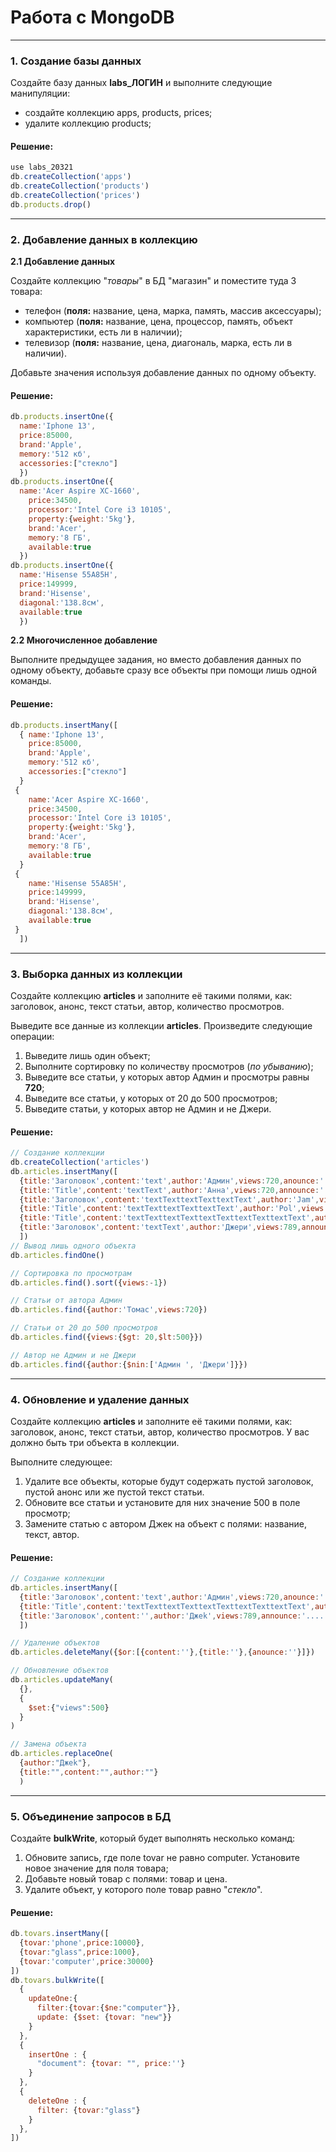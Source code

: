 # Работа с MongoDB

____

### 1. Создание базы данных

Создайте базу данных **labs_ЛОГИН** и выполните следующие манипуляции:

- создайте коллекцию apps, products, prices;
- удалите коллекцию products;

#### Решение:

```javascript
use labs_20321
db.createCollection('apps')
db.createCollection('products')
db.createCollection('prices')
db.products.drop()


```

____

### 2. Добавление данных в коллекцию

**2.1 Добавление данных**

Создайте коллекцию "*товары*" в БД "магазин" и поместите туда 3 товара:

- телефон (**поля:** название, цена, марка, память, массив аксессуары);
- компьютер (**поля:** название, цена, процессор, память, объект характеристики, есть ли в наличии);
- телевизор (**поля:** название, цена, диагональ, марка, есть ли в наличии).

Добавьте значения используя добавление данных по одному объекту.

#### Решение:

```javascript
db.products.insertOne({
  name:'Iphone 13',
  price:85000,
  brand:'Apple',
  memory:'512 кб',
  accessories:["стекло"]
  })
db.products.insertOne({
  name:'Acer Aspire XC-1660',
    price:34500,
    processor:'Intel Core i3 10105',
    property:{weight:'5kg'},
    brand:'Acer',
    memory:'8 ГБ',
    available:true
  })
db.products.insertOne({
  name:'Hisense 55A85H',
  price:149999,
  brand:'Hisense',
  diagonal:'138.8см',
  available:true
  })

```

**2.2 Многочисленное добавление**

Выполните предыдущее задания, но вместо добавления данных по одному объекту, добавьте сразу все объекты при помощи лишь
одной команды.

#### Решение:

```javascript
db.products.insertMany([
  { name:'Iphone 13',
    price:85000,
    brand:'Apple',
    memory:'512 кб',
    accessories:["стекло"]
  }
 {
    name:'Acer Aspire XC-1660',
    price:34500,
    processor:'Intel Core i3 10105',
    property:{weight:'5kg'},
    brand:'Acer',
    memory:'8 ГБ',
    available:true
  }
 {
    name:'Hisense 55A85H',
    price:149999,
    brand:'Hisense',
    diagonal:'138.8см',
    available:true
 }
  ])
```

____

### 3. Выборка данных из коллекции

Создайте коллекцию **articles** и заполните её такими полями, как: заголовок, анонс, текст статьи, автор, количество
просмотров.

Выведите все данные из коллекции **articles**. Произведите следующие операции:

1. Выведите лишь один объект;
2. Выполните сортировку по количеству просмотров (*по убыванию*);
3. Выведите все статьи, у которых автор Админ и просмотры равны **720**;
4. Выведите все статьи, у которых от 20 до 500 просмотров;
5. Выведите статьи, у которых автор не Админ и не Джери.

#### Решение:

```javascript
// Создание коллекции
db.createCollection('articles')
db.articles.insertMany([
  {title:'Заголовок',content:'text',author:'Админ',views:720,anounce:'....'},
  {title:'Title',content:'textText',author:'Анна',views:720,announce:'......'},
  {title:'Заголовок',content:'textTexttextTexttextText',author:'Jam',views:108,announce:'.......'},
  {title:'Title',content:'textTexttextTexttextText',author:'Pol',views:80,announce:'.......'},
  {title:'Title',content:'textTexttextTexttextTexttextTexttextText',author:'Tom',views:30,anounce:'.......'},
  {title:'Заголовок',content:'textText',author:'Джери',views:789,announce:'....'},
  ])
// Вывод лишь одного объекта
db.articles.findOne()

// Сортировка по просмотрам
db.articles.find().sort({views:-1})

// Статьи от автора Админ
db.articles.find({author:'Томас',views:720})

// Статьи от 20 до 500 просмотров
db.articles.find({views:{$gt: 20,$lt:500}})

// Автор не Админ и не Джери
db.articles.find({author:{$nin:['Админ ', 'Джери']}})


```
____

### 4. Обновление и удаление данных

Создайте коллекцию **articles** и заполните её такими полями, как: заголовок, анонс, текст статьи, автор, количество
просмотров. У вас должно быть три объекта в коллекции.

Выполните следующее:

1. Удалите все объекты, которые будут содержать пустой заголовок, пустой анонс или же пустой текст статьи.
2. Обновите все статьи и установите для них значение 500 в поле просмотр;
3. Замените статью с автором Джек на объект с полями: название, текст, автор.

#### Решение:

```javascript
// Создание коллекции
db.articles.insertMany([
  {title:'Заголовок',content:'text',author:'Админ',views:720,anounce:''},
  {title:'Title',content:'textTexttextTexttextTexttextTexttextText',author:'Tom',views:30,anounce:'.......'},
  {title:'Заголовок',content:'',author:'Джеk',views:789,announce:'....'},
  ])

// Удаление объектов
db.articles.deleteMany({$or:[{content:''},{title:''},{anounce:''}]})

// Обновление объектов
db.articles.updateMany(
  {},
  {
    $set:{"views":500}
  }
)

// Замена объекта
db.articles.replaceOne(
  {author:"Джеk"},
  {title:"",content:"",author:""}
  )


```

____

### 5. Объединение запросов в БД

Создайте **bulkWrite**, который будет выполнять несколько команд:

1. Обновите запись, где поле tovar не равно computer. Установите новое значение для поля товара;
2. Добавьте новый товар с полями: товар и цена.
3. Удалите объект, у которого поле товар равно "*стекло*".

#### Решение:

```javascript
db.tovars.insertMany([
  {tovar:'phone',price:10000},
  {tovar:"glass",price:1000},
  {tovar:'computer',price:30000}
])
db.tovars.bulkWrite([
  {
    updateOne:{
      filter:{tovar:{$ne:"computer"}},
      update: {$set: {tovar: "new"}}
    }
  },
  {
    insertOne : {
      "document": {tovar: "", price:''}
    }
  },
  {
    deleteOne : {
      filter: {tovar:"glass"}
    }
  },
])

```